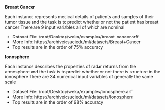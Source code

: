 
**Breast Cancer**

Each instance represents medical details of patients and samples of their tumor tissue and the
task is to predict whether or not the patient has breast cancer There are 9 input variables all
of which are nominal
- Dataset File: /root/Desktop/weka/examples/breast-cancer.arff
- More Info: https://archiveicsuciedu/ml/datasets/Breast+Cancer
- Top results are in the order of 75% accuracy

**Ionosphere**

Each instance describes the properties of radar returns from the atmosphere and the task is
to predict whether or not there is structure in the ionosphere There are 34 numerical input
variables of generally the same scale
- Dataset File: /root/Desktop/weka/examples/ionosphere.arff
- More Info: https://archiveicsuciedu/ml/datasets/Ionosphere
- Top results are in the order of 98% accuracy
